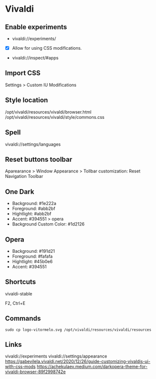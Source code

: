 # Vivaldi

## Enable experiments
- vivaldi://experiments/
- [x] Allow for using CSS modifications.
- vivaldi://inspect/#apps

## Import CSS
Settings > Custom IU Modifications

## Style location
/opt/vivaldi/resources/vivaldi/browser.html
/opt/vivaldi/resources/vivaldi/style/commons.css

## Spell
vivaldi://settings/languages

## Reset buttons toolbar
Aparearance > Window Appearance > Tollbar customization: Reset Navigation Toolbar

## One Dark
- Background: #1e222a
- Foreground: #abb2bf
- Hightlight: #abb2bf
- Accent: #394551 > opera
- Background Custom Color: #1d2126

## Opera
- Background: #191d21
- Foreground: #fafafa
- Hightlight: #45b0e6
- Accent: #394551

## Shortcuts
vivaldi-stable

F2, Ctrl+E

## Commands
`sudo cp logo-vitormelo.svg /opt/vivaldi/resources/vivaldi/resources`


## Links
vivaldi://experiments
vivaldi://settings/appearance
https://gabevilela.vivaldi.net/2020/12/26/guide-customizing-vivaldis-ui-with-css-mods
https://achekulaev.medium.com/darkopera-theme-for-vivaldi-browser-89f2998742e

